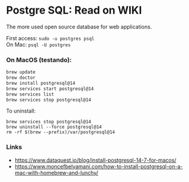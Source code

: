 # Postgre SQL: Read on WIKI

The more used open source database for web applications.

First access: `sudo -u postgres psql`  
On Mac: `psql -U postgres`

### On MacOS (testando):
``` bash
brew update
brew doctor
brew install postgresql@14
brew services start postgresql@14
brew services list
brew services stop postgresql@14
```
To uninstall:
```
brew services stop postgresql@14
brew uninstall --force postgresql@14
rm -rf $(brew --prefix)/var/postgresql@14
```

### Links

* https://www.dataquest.io/blog/install-postgresql-14-7-for-macos/  
* https://www.moncefbelyamani.com/how-to-install-postgresql-on-a-mac-with-homebrew-and-lunchy/  
